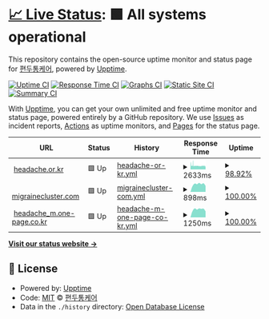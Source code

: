 # [📈 Live Status](https://khs.status.migraine.kr): <!--live status--> **🟩 All systems operational**

This repository contains the open-source uptime monitor and status page for [편두통케어](https://migraine.kr/), powered by [Upptime](https://github.com/upptime/upptime).

[![Uptime CI](https://github.com/MigraineKR/khs.status/workflows/Uptime%20CI/badge.svg)](https://github.com/MigraineKR/khs.status/actions?query=workflow%3A%22Uptime+CI%22)
[![Response Time CI](https://github.com/MigraineKR/khs.status/workflows/Response%20Time%20CI/badge.svg)](https://github.com/MigraineKR/khs.status/actions?query=workflow%3A%22Response+Time+CI%22)
[![Graphs CI](https://github.com/MigraineKR/khs.status/workflows/Graphs%20CI/badge.svg)](https://github.com/MigraineKR/khs.status/actions?query=workflow%3A%22Graphs+CI%22)
[![Static Site CI](https://github.com/MigraineKR/khs.status/workflows/Static%20Site%20CI/badge.svg)](https://github.com/MigraineKR/khs.status/actions?query=workflow%3A%22Static+Site+CI%22)
[![Summary CI](https://github.com/MigraineKR/khs.status/workflows/Summary%20CI/badge.svg)](https://github.com/MigraineKR/khs.status/actions?query=workflow%3A%22Summary+CI%22)

With [Upptime](https://upptime.js.org), you can get your own unlimited and free uptime monitor and status page, powered entirely by a GitHub repository. We use [Issues](https://github.com/MigraineKR/khs.status/issues) as incident reports, [Actions](https://github.com/MigraineKR/khs.status/actions) as uptime monitors, and [Pages](https://khs.status.migraine.kr) for the status page.

<!--start: status pages-->
<!-- This summary is generated by Upptime (https://github.com/upptime/upptime) -->
<!-- Do not edit this manually, your changes will be overwritten -->
<!-- prettier-ignore -->
| URL | Status | History | Response Time | Uptime |
| --- | ------ | ------- | ------------- | ------ |
| <img alt="" src="https://icons.duckduckgo.com/ip3/www.headache.or.kr.ico" height="13"> [headache.or.kr](https://www.headache.or.kr/index.php) | 🟩 Up | [headache-or-kr.yml](https://github.com/MigraineKR/khs.status/commits/HEAD/history/headache-or-kr.yml) | <details><summary><img alt="Response time graph" src="./graphs/headache-or-kr/response-time-week.png" height="20"> 2633ms</summary><br><a href="https://khs.status.migraine.kr/history/headache-or-kr"><img alt="Response time 2768" src="https://img.shields.io/endpoint?url=https%3A%2F%2Fraw.githubusercontent.com%2FMigraineKR%2Fkhs.status%2FHEAD%2Fapi%2Fheadache-or-kr%2Fresponse-time.json"></a><br><a href="https://khs.status.migraine.kr/history/headache-or-kr"><img alt="24-hour response time 2288" src="https://img.shields.io/endpoint?url=https%3A%2F%2Fraw.githubusercontent.com%2FMigraineKR%2Fkhs.status%2FHEAD%2Fapi%2Fheadache-or-kr%2Fresponse-time-day.json"></a><br><a href="https://khs.status.migraine.kr/history/headache-or-kr"><img alt="7-day response time 2633" src="https://img.shields.io/endpoint?url=https%3A%2F%2Fraw.githubusercontent.com%2FMigraineKR%2Fkhs.status%2FHEAD%2Fapi%2Fheadache-or-kr%2Fresponse-time-week.json"></a><br><a href="https://khs.status.migraine.kr/history/headache-or-kr"><img alt="30-day response time 2780" src="https://img.shields.io/endpoint?url=https%3A%2F%2Fraw.githubusercontent.com%2FMigraineKR%2Fkhs.status%2FHEAD%2Fapi%2Fheadache-or-kr%2Fresponse-time-month.json"></a><br><a href="https://khs.status.migraine.kr/history/headache-or-kr"><img alt="1-year response time 2768" src="https://img.shields.io/endpoint?url=https%3A%2F%2Fraw.githubusercontent.com%2FMigraineKR%2Fkhs.status%2FHEAD%2Fapi%2Fheadache-or-kr%2Fresponse-time-year.json"></a></details> | <details><summary><a href="https://khs.status.migraine.kr/history/headache-or-kr">98.92%</a></summary><a href="https://khs.status.migraine.kr/history/headache-or-kr"><img alt="All-time uptime 99.84%" src="https://img.shields.io/endpoint?url=https%3A%2F%2Fraw.githubusercontent.com%2FMigraineKR%2Fkhs.status%2FHEAD%2Fapi%2Fheadache-or-kr%2Fuptime.json"></a><br><a href="https://khs.status.migraine.kr/history/headache-or-kr"><img alt="24-hour uptime 98.44%" src="https://img.shields.io/endpoint?url=https%3A%2F%2Fraw.githubusercontent.com%2FMigraineKR%2Fkhs.status%2FHEAD%2Fapi%2Fheadache-or-kr%2Fuptime-day.json"></a><br><a href="https://khs.status.migraine.kr/history/headache-or-kr"><img alt="7-day uptime 98.92%" src="https://img.shields.io/endpoint?url=https%3A%2F%2Fraw.githubusercontent.com%2FMigraineKR%2Fkhs.status%2FHEAD%2Fapi%2Fheadache-or-kr%2Fuptime-week.json"></a><br><a href="https://khs.status.migraine.kr/history/headache-or-kr"><img alt="30-day uptime 98.94%" src="https://img.shields.io/endpoint?url=https%3A%2F%2Fraw.githubusercontent.com%2FMigraineKR%2Fkhs.status%2FHEAD%2Fapi%2Fheadache-or-kr%2Fuptime-month.json"></a><br><a href="https://khs.status.migraine.kr/history/headache-or-kr"><img alt="1-year uptime 99.84%" src="https://img.shields.io/endpoint?url=https%3A%2F%2Fraw.githubusercontent.com%2FMigraineKR%2Fkhs.status%2FHEAD%2Fapi%2Fheadache-or-kr%2Fuptime-year.json"></a></details>
| <img alt="" src="https://icons.duckduckgo.com/ip3/www.migrainecluster.com.ico" height="13"> [migrainecluster.com](http://www.migrainecluster.com/) | 🟩 Up | [migrainecluster-com.yml](https://github.com/MigraineKR/khs.status/commits/HEAD/history/migrainecluster-com.yml) | <details><summary><img alt="Response time graph" src="./graphs/migrainecluster-com/response-time-week.png" height="20"> 898ms</summary><br><a href="https://khs.status.migraine.kr/history/migrainecluster-com"><img alt="Response time 907" src="https://img.shields.io/endpoint?url=https%3A%2F%2Fraw.githubusercontent.com%2FMigraineKR%2Fkhs.status%2FHEAD%2Fapi%2Fmigrainecluster-com%2Fresponse-time.json"></a><br><a href="https://khs.status.migraine.kr/history/migrainecluster-com"><img alt="24-hour response time 709" src="https://img.shields.io/endpoint?url=https%3A%2F%2Fraw.githubusercontent.com%2FMigraineKR%2Fkhs.status%2FHEAD%2Fapi%2Fmigrainecluster-com%2Fresponse-time-day.json"></a><br><a href="https://khs.status.migraine.kr/history/migrainecluster-com"><img alt="7-day response time 898" src="https://img.shields.io/endpoint?url=https%3A%2F%2Fraw.githubusercontent.com%2FMigraineKR%2Fkhs.status%2FHEAD%2Fapi%2Fmigrainecluster-com%2Fresponse-time-week.json"></a><br><a href="https://khs.status.migraine.kr/history/migrainecluster-com"><img alt="30-day response time 893" src="https://img.shields.io/endpoint?url=https%3A%2F%2Fraw.githubusercontent.com%2FMigraineKR%2Fkhs.status%2FHEAD%2Fapi%2Fmigrainecluster-com%2Fresponse-time-month.json"></a><br><a href="https://khs.status.migraine.kr/history/migrainecluster-com"><img alt="1-year response time 907" src="https://img.shields.io/endpoint?url=https%3A%2F%2Fraw.githubusercontent.com%2FMigraineKR%2Fkhs.status%2FHEAD%2Fapi%2Fmigrainecluster-com%2Fresponse-time-year.json"></a></details> | <details><summary><a href="https://khs.status.migraine.kr/history/migrainecluster-com">100.00%</a></summary><a href="https://khs.status.migraine.kr/history/migrainecluster-com"><img alt="All-time uptime 100.00%" src="https://img.shields.io/endpoint?url=https%3A%2F%2Fraw.githubusercontent.com%2FMigraineKR%2Fkhs.status%2FHEAD%2Fapi%2Fmigrainecluster-com%2Fuptime.json"></a><br><a href="https://khs.status.migraine.kr/history/migrainecluster-com"><img alt="24-hour uptime 100.00%" src="https://img.shields.io/endpoint?url=https%3A%2F%2Fraw.githubusercontent.com%2FMigraineKR%2Fkhs.status%2FHEAD%2Fapi%2Fmigrainecluster-com%2Fuptime-day.json"></a><br><a href="https://khs.status.migraine.kr/history/migrainecluster-com"><img alt="7-day uptime 100.00%" src="https://img.shields.io/endpoint?url=https%3A%2F%2Fraw.githubusercontent.com%2FMigraineKR%2Fkhs.status%2FHEAD%2Fapi%2Fmigrainecluster-com%2Fuptime-week.json"></a><br><a href="https://khs.status.migraine.kr/history/migrainecluster-com"><img alt="30-day uptime 100.00%" src="https://img.shields.io/endpoint?url=https%3A%2F%2Fraw.githubusercontent.com%2FMigraineKR%2Fkhs.status%2FHEAD%2Fapi%2Fmigrainecluster-com%2Fuptime-month.json"></a><br><a href="https://khs.status.migraine.kr/history/migrainecluster-com"><img alt="1-year uptime 100.00%" src="https://img.shields.io/endpoint?url=https%3A%2F%2Fraw.githubusercontent.com%2FMigraineKR%2Fkhs.status%2FHEAD%2Fapi%2Fmigrainecluster-com%2Fuptime-year.json"></a></details>
| <img alt="" src="https://icons.duckduckgo.com/ip3/headache_m.one-page.co.kr.ico" height="13"> [headache_m.one-page.co.kr](http://headache_m.one-page.co.kr/) | 🟩 Up | [headache-m-one-page-co-kr.yml](https://github.com/MigraineKR/khs.status/commits/HEAD/history/headache-m-one-page-co-kr.yml) | <details><summary><img alt="Response time graph" src="./graphs/headache-m-one-page-co-kr/response-time-week.png" height="20"> 1250ms</summary><br><a href="https://khs.status.migraine.kr/history/headache-m-one-page-co-kr"><img alt="Response time 1202" src="https://img.shields.io/endpoint?url=https%3A%2F%2Fraw.githubusercontent.com%2FMigraineKR%2Fkhs.status%2FHEAD%2Fapi%2Fheadache-m-one-page-co-kr%2Fresponse-time.json"></a><br><a href="https://khs.status.migraine.kr/history/headache-m-one-page-co-kr"><img alt="24-hour response time 941" src="https://img.shields.io/endpoint?url=https%3A%2F%2Fraw.githubusercontent.com%2FMigraineKR%2Fkhs.status%2FHEAD%2Fapi%2Fheadache-m-one-page-co-kr%2Fresponse-time-day.json"></a><br><a href="https://khs.status.migraine.kr/history/headache-m-one-page-co-kr"><img alt="7-day response time 1250" src="https://img.shields.io/endpoint?url=https%3A%2F%2Fraw.githubusercontent.com%2FMigraineKR%2Fkhs.status%2FHEAD%2Fapi%2Fheadache-m-one-page-co-kr%2Fresponse-time-week.json"></a><br><a href="https://khs.status.migraine.kr/history/headache-m-one-page-co-kr"><img alt="30-day response time 1223" src="https://img.shields.io/endpoint?url=https%3A%2F%2Fraw.githubusercontent.com%2FMigraineKR%2Fkhs.status%2FHEAD%2Fapi%2Fheadache-m-one-page-co-kr%2Fresponse-time-month.json"></a><br><a href="https://khs.status.migraine.kr/history/headache-m-one-page-co-kr"><img alt="1-year response time 1202" src="https://img.shields.io/endpoint?url=https%3A%2F%2Fraw.githubusercontent.com%2FMigraineKR%2Fkhs.status%2FHEAD%2Fapi%2Fheadache-m-one-page-co-kr%2Fresponse-time-year.json"></a></details> | <details><summary><a href="https://khs.status.migraine.kr/history/headache-m-one-page-co-kr">100.00%</a></summary><a href="https://khs.status.migraine.kr/history/headache-m-one-page-co-kr"><img alt="All-time uptime 100.00%" src="https://img.shields.io/endpoint?url=https%3A%2F%2Fraw.githubusercontent.com%2FMigraineKR%2Fkhs.status%2FHEAD%2Fapi%2Fheadache-m-one-page-co-kr%2Fuptime.json"></a><br><a href="https://khs.status.migraine.kr/history/headache-m-one-page-co-kr"><img alt="24-hour uptime 100.00%" src="https://img.shields.io/endpoint?url=https%3A%2F%2Fraw.githubusercontent.com%2FMigraineKR%2Fkhs.status%2FHEAD%2Fapi%2Fheadache-m-one-page-co-kr%2Fuptime-day.json"></a><br><a href="https://khs.status.migraine.kr/history/headache-m-one-page-co-kr"><img alt="7-day uptime 100.00%" src="https://img.shields.io/endpoint?url=https%3A%2F%2Fraw.githubusercontent.com%2FMigraineKR%2Fkhs.status%2FHEAD%2Fapi%2Fheadache-m-one-page-co-kr%2Fuptime-week.json"></a><br><a href="https://khs.status.migraine.kr/history/headache-m-one-page-co-kr"><img alt="30-day uptime 100.00%" src="https://img.shields.io/endpoint?url=https%3A%2F%2Fraw.githubusercontent.com%2FMigraineKR%2Fkhs.status%2FHEAD%2Fapi%2Fheadache-m-one-page-co-kr%2Fuptime-month.json"></a><br><a href="https://khs.status.migraine.kr/history/headache-m-one-page-co-kr"><img alt="1-year uptime 100.00%" src="https://img.shields.io/endpoint?url=https%3A%2F%2Fraw.githubusercontent.com%2FMigraineKR%2Fkhs.status%2FHEAD%2Fapi%2Fheadache-m-one-page-co-kr%2Fuptime-year.json"></a></details>

<!--end: status pages-->

[**Visit our status website →**](https://khs.status.migraine.kr)

## 📄 License

- Powered by: [Upptime](https://github.com/upptime/upptime)
- Code: [MIT](./LICENSE) © [편두통케어](https://migraine.kr/)
- Data in the `./history` directory: [Open Database License](https://opendatacommons.org/licenses/odbl/1-0/)
